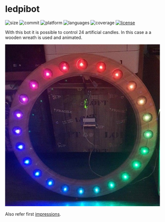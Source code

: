 # ledpibot 
![size](https://img.shields.io/github/repo-size/kaulketh/ledpibot.svg?color=blue) ![commit](https://img.shields.io/github/last-commit/kaulketh/ledpibot.svg?color=darkviolet) ![platform](https://img.shields.io/badge/platform-linux-blue.svg?color=yellow) ![languages](https://img.shields.io/github/languages/count/kaulketh/ledpibot.svg?color=yellowgreen) ![coverage](https://img.shields.io/github/languages/top/kaulketh/ledpibot.svg?color=darkgreen&style=flat) [![license](https://img.shields.io/github/license/kaulketh/ledpibot.svg?color=darkred)](https://unlicense.org/)

With this bot it is possible to control 24 artificial candles.
In this case a a wooden wreath is used and animated.

![wooden wreath](./impressions/wreath.jpg)

Also refer first [impressions](./impressions).
